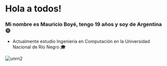 # Hola a todos!

### Mi nombre es Mauricio Boyé, tengo 19 años y soy de Argentina :sun_with_face:
* Actualmente estudio Ingeniería en Computación en la Universidad Nacional de Río Negro :mortar_board:

![unrn2](https://user-images.githubusercontent.com/78159999/117470372-1d022100-af2d-11eb-81e5-d0b15bf2d188.png)
